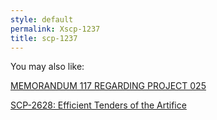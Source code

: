 ```yaml
---
style: default
permalink: Xscp-1237
title: scp-1237
---
```

You may also like:

[MEMORANDUM 117 REGARDING PROJECT 025](http://scp-wiki.net/oria-025-117)

[SCP-2628: Efficient Tenders of the Artifice](http://scp-wiki.net/scp-2628)
